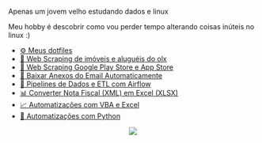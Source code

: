Apenas um jovem velho estudando dados e linux

Meu hobby é descobrir como vou perder tempo alterando coisas inúteis no linux :)

- [⚙️ Meus dotfiles ](https://github.com/MarcusMix/dotfiles)  
- [📱 Web Scraping de imóveis e aluguéis do olx](https://github.com/MarcusMix/webscraping-python)
- [📱 Web Scraping Google Play Store e App Store](https://github.com/MarcusMix/webscraping-googleplaystore-assessment)  
- [📧 Baixar Anexos do Email Automaticamente](https://github.com/MarcusMix/baixar-anexos-automaticamente)  
- [🔄 Pipelines de Dados e ETL com Airflow](https://github.com/MarcusMix/airflow)  
- [📊 Converter Nota Fiscal (XML) em Excel (XLSX)](https://github.com/MarcusMix/converter-xml-para-excel)  
- [📈 Automatizações com VBA e Excel](https://github.com/MarcusMix/vba)  
- [🐍 Automatizações com Python](https://github.com/MarcusMix/python)



<div align="center">
  <img src="https://profile-counter.glitch.me/MarcusMix/count.svg?"  />
</div>
<!---
## 💼 Projetos Destacados

### Automação e Web Scraping
- [🏠 Web Scraping de Imóveis e Aluguéis do OLX](https://github.com/MarcusMix/webscraping-python)  
 Extração automatizada de dados de imóveis para análise de mercado.

- [📱 Web Scraping Google Play Store e App Store](https://github.com/MarcusMix/webscraping-googleplaystore-assessment)  
 Coleta e análise de informações sobre aplicativos nas principais lojas.

- [📧 Baixar Anexos do Email Automaticamente](https://github.com/MarcusMix/baixar-anexos-automaticamente)  
 Automação para recuperar anexos de emails, otimizando processos de negócio.

### Processamento de Dados
- [🔄 Pipelines de Dados e ETL com Airflow](https://github.com/MarcusMix/airflow)  
 Implementação de pipelines de dados usando Apache Airflow.

- [📊 Converter Nota Fiscal (XML) em Excel (XLSX)](https://github.com/MarcusMix/converter-xml-para-excel)  
 Ferramenta para transformação de dados fiscais em formato analisável.

### Automação de Processos
- [📈 Automatizações com VBA e Excel](https://github.com/MarcusMix/vba)  
 Scripts e macros para automação de tarefas em Excel.

- [🐍 Automatizações com Python](https://github.com/MarcusMix/python)  
 Coleção de scripts para automatizar diversos processos usando Python.

# Marcus

## 👨‍💻 Sobre mim
Olá! Sou um desenvolvedor e analista de dados apaixonado por dados. Trabalho com Python, Power BI, Excel, ETL, web scraping e automação de processos para transformar dados em soluções práticas e eficientes.

##  Habilidades

- **Linguagens:** Python, SQL, VBA 
- **Ferramentas de ETL:** Apache Airflow e Prefect
- **Web Scraping:** BeautifulSoup, Selenium, Scrapy
- **Automação:** Processos de negócios, Fluxos de dados, Tarefas repetitivas
- **Análise de Dados:** Power BI, Looker Stúdio, Pandas, Excel
- **DevOps:** Git, GitHub Actions

## 🔍 O que estou buscando
Atualmente estou focado em aprimorar minhas habilidades em engenharia de dados e automação de processos, buscando criar soluções que otimizem fluxos de trabalho e extraiam valor de dados.

## 💼 Projetos Destacados

### Automação e Web Scraping
- [🏠 Web Scraping de Imóveis e Aluguéis do OLX](https://github.com/MarcusMix/webscraping-python)  
 Extração automatizada de dados de imóveis para análise de mercado.

- [📱 Web Scraping Google Play Store e App Store](https://github.com/MarcusMix/webscraping-googleplaystore-assessment)  
 Coleta e análise de informações sobre aplicativos nas principais lojas.

- [📧 Baixar Anexos do Email Automaticamente](https://github.com/MarcusMix/baixar-anexos-automaticamente)  
 Automação para recuperar anexos de emails, otimizando processos de negócio.

### Processamento de Dados
- [🔄 Pipelines de Dados e ETL com Airflow](https://github.com/MarcusMix/airflow)  
 Implementação de pipelines de dados usando Apache Airflow.

- [📊 Converter Nota Fiscal (XML) em Excel (XLSX)](https://github.com/MarcusMix/converter-xml-para-excel)  
 Ferramenta para transformação de dados fiscais em formato analisável.

### Automação de Processos
- [📈 Automatizações com VBA e Excel](https://github.com/MarcusMix/vba)  
 Scripts e macros para automação de tarefas em Excel.

- [🐍 Automatizações com Python](https://github.com/MarcusMix/python)  
 Coleção de scripts para automatizar diversos processos usando Python.

## 📚 Aprendizado Contínuo
Atualmente estou estudando:
- Engenharia de dados com Spark e Hadoop
- Desenvolvimento de APIs com FastAPI
- Inteligência artificial aplicada à análise de dados

## ⚡ Curiosidade
Quando não estou codando, gosto de estudar sobre Linux, que inclusive tenho um canal no YouTube onde mostro minha experiência.

-->
